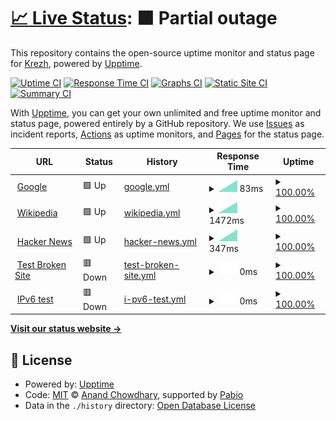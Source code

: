 # [📈 Live Status](https://krezh.github.io/upptime): <!--live status--> **🟧 Partial outage**

This repository contains the open-source uptime monitor and status page for [Krezh](https://krezh.github.io/upptime), powered by [Upptime](https://github.com/upptime/upptime).

[![Uptime CI](https://github.com/krezh/upptime/workflows/Uptime%20CI/badge.svg)](https://github.com/krezh/upptime/actions?query=workflow%3A%22Uptime+CI%22)
[![Response Time CI](https://github.com/krezh/upptime/workflows/Response%20Time%20CI/badge.svg)](https://github.com/krezh/upptime/actions?query=workflow%3A%22Response+Time+CI%22)
[![Graphs CI](https://github.com/krezh/upptime/workflows/Graphs%20CI/badge.svg)](https://github.com/krezh/upptime/actions?query=workflow%3A%22Graphs+CI%22)
[![Static Site CI](https://github.com/krezh/upptime/workflows/Static%20Site%20CI/badge.svg)](https://github.com/krezh/upptime/actions?query=workflow%3A%22Static+Site+CI%22)
[![Summary CI](https://github.com/krezh/upptime/workflows/Summary%20CI/badge.svg)](https://github.com/krezh/upptime/actions?query=workflow%3A%22Summary+CI%22)

With [Upptime](https://upptime.js.org), you can get your own unlimited and free uptime monitor and status page, powered entirely by a GitHub repository. We use [Issues](https://github.com/krezh/upptime/issues) as incident reports, [Actions](https://github.com/krezh/upptime/actions) as uptime monitors, and [Pages](https://krezh.github.io/upptime) for the status page.

<!--start: status pages-->
<!-- This summary is generated by Upptime (https://github.com/upptime/upptime) -->
<!-- Do not edit this manually, your changes will be overwritten -->
<!-- prettier-ignore -->
| URL | Status | History | Response Time | Uptime |
| --- | ------ | ------- | ------------- | ------ |
| <img alt="" src="https://icons.duckduckgo.com/ip3/www.google.com.ico" height="13"> [Google](https://www.google.com) | 🟩 Up | [google.yml](https://github.com/krezh/upptime/commits/HEAD/history/google.yml) | <details><summary><img alt="Response time graph" src="./graphs/google/response-time-week.png" height="20"> 83ms</summary><br><a href="https://krezh.github.io/upptime/history/google"><img alt="Response time 83" src="https://img.shields.io/endpoint?url=https%3A%2F%2Fraw.githubusercontent.com%2Fkrezh%2Fupptime%2FHEAD%2Fapi%2Fgoogle%2Fresponse-time.json"></a><br><a href="https://krezh.github.io/upptime/history/google"><img alt="24-hour response time 83" src="https://img.shields.io/endpoint?url=https%3A%2F%2Fraw.githubusercontent.com%2Fkrezh%2Fupptime%2FHEAD%2Fapi%2Fgoogle%2Fresponse-time-day.json"></a><br><a href="https://krezh.github.io/upptime/history/google"><img alt="7-day response time 83" src="https://img.shields.io/endpoint?url=https%3A%2F%2Fraw.githubusercontent.com%2Fkrezh%2Fupptime%2FHEAD%2Fapi%2Fgoogle%2Fresponse-time-week.json"></a><br><a href="https://krezh.github.io/upptime/history/google"><img alt="30-day response time 83" src="https://img.shields.io/endpoint?url=https%3A%2F%2Fraw.githubusercontent.com%2Fkrezh%2Fupptime%2FHEAD%2Fapi%2Fgoogle%2Fresponse-time-month.json"></a><br><a href="https://krezh.github.io/upptime/history/google"><img alt="1-year response time 83" src="https://img.shields.io/endpoint?url=https%3A%2F%2Fraw.githubusercontent.com%2Fkrezh%2Fupptime%2FHEAD%2Fapi%2Fgoogle%2Fresponse-time-year.json"></a></details> | <details><summary><a href="https://krezh.github.io/upptime/history/google">100.00%</a></summary><a href="https://krezh.github.io/upptime/history/google"><img alt="All-time uptime 100.00%" src="https://img.shields.io/endpoint?url=https%3A%2F%2Fraw.githubusercontent.com%2Fkrezh%2Fupptime%2FHEAD%2Fapi%2Fgoogle%2Fuptime.json"></a><br><a href="https://krezh.github.io/upptime/history/google"><img alt="24-hour uptime 100.00%" src="https://img.shields.io/endpoint?url=https%3A%2F%2Fraw.githubusercontent.com%2Fkrezh%2Fupptime%2FHEAD%2Fapi%2Fgoogle%2Fuptime-day.json"></a><br><a href="https://krezh.github.io/upptime/history/google"><img alt="7-day uptime 100.00%" src="https://img.shields.io/endpoint?url=https%3A%2F%2Fraw.githubusercontent.com%2Fkrezh%2Fupptime%2FHEAD%2Fapi%2Fgoogle%2Fuptime-week.json"></a><br><a href="https://krezh.github.io/upptime/history/google"><img alt="30-day uptime 100.00%" src="https://img.shields.io/endpoint?url=https%3A%2F%2Fraw.githubusercontent.com%2Fkrezh%2Fupptime%2FHEAD%2Fapi%2Fgoogle%2Fuptime-month.json"></a><br><a href="https://krezh.github.io/upptime/history/google"><img alt="1-year uptime 100.00%" src="https://img.shields.io/endpoint?url=https%3A%2F%2Fraw.githubusercontent.com%2Fkrezh%2Fupptime%2FHEAD%2Fapi%2Fgoogle%2Fuptime-year.json"></a></details>
| <img alt="" src="https://icons.duckduckgo.com/ip3/en.wikipedia.org.ico" height="13"> [Wikipedia](https://en.wikipedia.org) | 🟩 Up | [wikipedia.yml](https://github.com/krezh/upptime/commits/HEAD/history/wikipedia.yml) | <details><summary><img alt="Response time graph" src="./graphs/wikipedia/response-time-week.png" height="20"> 1472ms</summary><br><a href="https://krezh.github.io/upptime/history/wikipedia"><img alt="Response time 1472" src="https://img.shields.io/endpoint?url=https%3A%2F%2Fraw.githubusercontent.com%2Fkrezh%2Fupptime%2FHEAD%2Fapi%2Fwikipedia%2Fresponse-time.json"></a><br><a href="https://krezh.github.io/upptime/history/wikipedia"><img alt="24-hour response time 1472" src="https://img.shields.io/endpoint?url=https%3A%2F%2Fraw.githubusercontent.com%2Fkrezh%2Fupptime%2FHEAD%2Fapi%2Fwikipedia%2Fresponse-time-day.json"></a><br><a href="https://krezh.github.io/upptime/history/wikipedia"><img alt="7-day response time 1472" src="https://img.shields.io/endpoint?url=https%3A%2F%2Fraw.githubusercontent.com%2Fkrezh%2Fupptime%2FHEAD%2Fapi%2Fwikipedia%2Fresponse-time-week.json"></a><br><a href="https://krezh.github.io/upptime/history/wikipedia"><img alt="30-day response time 1472" src="https://img.shields.io/endpoint?url=https%3A%2F%2Fraw.githubusercontent.com%2Fkrezh%2Fupptime%2FHEAD%2Fapi%2Fwikipedia%2Fresponse-time-month.json"></a><br><a href="https://krezh.github.io/upptime/history/wikipedia"><img alt="1-year response time 1472" src="https://img.shields.io/endpoint?url=https%3A%2F%2Fraw.githubusercontent.com%2Fkrezh%2Fupptime%2FHEAD%2Fapi%2Fwikipedia%2Fresponse-time-year.json"></a></details> | <details><summary><a href="https://krezh.github.io/upptime/history/wikipedia">100.00%</a></summary><a href="https://krezh.github.io/upptime/history/wikipedia"><img alt="All-time uptime 100.00%" src="https://img.shields.io/endpoint?url=https%3A%2F%2Fraw.githubusercontent.com%2Fkrezh%2Fupptime%2FHEAD%2Fapi%2Fwikipedia%2Fuptime.json"></a><br><a href="https://krezh.github.io/upptime/history/wikipedia"><img alt="24-hour uptime 100.00%" src="https://img.shields.io/endpoint?url=https%3A%2F%2Fraw.githubusercontent.com%2Fkrezh%2Fupptime%2FHEAD%2Fapi%2Fwikipedia%2Fuptime-day.json"></a><br><a href="https://krezh.github.io/upptime/history/wikipedia"><img alt="7-day uptime 100.00%" src="https://img.shields.io/endpoint?url=https%3A%2F%2Fraw.githubusercontent.com%2Fkrezh%2Fupptime%2FHEAD%2Fapi%2Fwikipedia%2Fuptime-week.json"></a><br><a href="https://krezh.github.io/upptime/history/wikipedia"><img alt="30-day uptime 100.00%" src="https://img.shields.io/endpoint?url=https%3A%2F%2Fraw.githubusercontent.com%2Fkrezh%2Fupptime%2FHEAD%2Fapi%2Fwikipedia%2Fuptime-month.json"></a><br><a href="https://krezh.github.io/upptime/history/wikipedia"><img alt="1-year uptime 100.00%" src="https://img.shields.io/endpoint?url=https%3A%2F%2Fraw.githubusercontent.com%2Fkrezh%2Fupptime%2FHEAD%2Fapi%2Fwikipedia%2Fuptime-year.json"></a></details>
| <img alt="" src="https://icons.duckduckgo.com/ip3/news.ycombinator.com.ico" height="13"> [Hacker News](https://news.ycombinator.com) | 🟩 Up | [hacker-news.yml](https://github.com/krezh/upptime/commits/HEAD/history/hacker-news.yml) | <details><summary><img alt="Response time graph" src="./graphs/hacker-news/response-time-week.png" height="20"> 347ms</summary><br><a href="https://krezh.github.io/upptime/history/hacker-news"><img alt="Response time 347" src="https://img.shields.io/endpoint?url=https%3A%2F%2Fraw.githubusercontent.com%2Fkrezh%2Fupptime%2FHEAD%2Fapi%2Fhacker-news%2Fresponse-time.json"></a><br><a href="https://krezh.github.io/upptime/history/hacker-news"><img alt="24-hour response time 347" src="https://img.shields.io/endpoint?url=https%3A%2F%2Fraw.githubusercontent.com%2Fkrezh%2Fupptime%2FHEAD%2Fapi%2Fhacker-news%2Fresponse-time-day.json"></a><br><a href="https://krezh.github.io/upptime/history/hacker-news"><img alt="7-day response time 347" src="https://img.shields.io/endpoint?url=https%3A%2F%2Fraw.githubusercontent.com%2Fkrezh%2Fupptime%2FHEAD%2Fapi%2Fhacker-news%2Fresponse-time-week.json"></a><br><a href="https://krezh.github.io/upptime/history/hacker-news"><img alt="30-day response time 347" src="https://img.shields.io/endpoint?url=https%3A%2F%2Fraw.githubusercontent.com%2Fkrezh%2Fupptime%2FHEAD%2Fapi%2Fhacker-news%2Fresponse-time-month.json"></a><br><a href="https://krezh.github.io/upptime/history/hacker-news"><img alt="1-year response time 347" src="https://img.shields.io/endpoint?url=https%3A%2F%2Fraw.githubusercontent.com%2Fkrezh%2Fupptime%2FHEAD%2Fapi%2Fhacker-news%2Fresponse-time-year.json"></a></details> | <details><summary><a href="https://krezh.github.io/upptime/history/hacker-news">100.00%</a></summary><a href="https://krezh.github.io/upptime/history/hacker-news"><img alt="All-time uptime 100.00%" src="https://img.shields.io/endpoint?url=https%3A%2F%2Fraw.githubusercontent.com%2Fkrezh%2Fupptime%2FHEAD%2Fapi%2Fhacker-news%2Fuptime.json"></a><br><a href="https://krezh.github.io/upptime/history/hacker-news"><img alt="24-hour uptime 100.00%" src="https://img.shields.io/endpoint?url=https%3A%2F%2Fraw.githubusercontent.com%2Fkrezh%2Fupptime%2FHEAD%2Fapi%2Fhacker-news%2Fuptime-day.json"></a><br><a href="https://krezh.github.io/upptime/history/hacker-news"><img alt="7-day uptime 100.00%" src="https://img.shields.io/endpoint?url=https%3A%2F%2Fraw.githubusercontent.com%2Fkrezh%2Fupptime%2FHEAD%2Fapi%2Fhacker-news%2Fuptime-week.json"></a><br><a href="https://krezh.github.io/upptime/history/hacker-news"><img alt="30-day uptime 100.00%" src="https://img.shields.io/endpoint?url=https%3A%2F%2Fraw.githubusercontent.com%2Fkrezh%2Fupptime%2FHEAD%2Fapi%2Fhacker-news%2Fuptime-month.json"></a><br><a href="https://krezh.github.io/upptime/history/hacker-news"><img alt="1-year uptime 100.00%" src="https://img.shields.io/endpoint?url=https%3A%2F%2Fraw.githubusercontent.com%2Fkrezh%2Fupptime%2FHEAD%2Fapi%2Fhacker-news%2Fuptime-year.json"></a></details>
| <img alt="" src="https://icons.duckduckgo.com/ip3/thissitedoesnotexist.koj.co.ico" height="13"> [Test Broken Site](https://thissitedoesnotexist.koj.co) | 🟥 Down | [test-broken-site.yml](https://github.com/krezh/upptime/commits/HEAD/history/test-broken-site.yml) | <details><summary><img alt="Response time graph" src="./graphs/test-broken-site/response-time-week.png" height="20"> 0ms</summary><br><a href="https://krezh.github.io/upptime/history/test-broken-site"><img alt="Response time 0" src="https://img.shields.io/endpoint?url=https%3A%2F%2Fraw.githubusercontent.com%2Fkrezh%2Fupptime%2FHEAD%2Fapi%2Ftest-broken-site%2Fresponse-time.json"></a><br><a href="https://krezh.github.io/upptime/history/test-broken-site"><img alt="24-hour response time 0" src="https://img.shields.io/endpoint?url=https%3A%2F%2Fraw.githubusercontent.com%2Fkrezh%2Fupptime%2FHEAD%2Fapi%2Ftest-broken-site%2Fresponse-time-day.json"></a><br><a href="https://krezh.github.io/upptime/history/test-broken-site"><img alt="7-day response time 0" src="https://img.shields.io/endpoint?url=https%3A%2F%2Fraw.githubusercontent.com%2Fkrezh%2Fupptime%2FHEAD%2Fapi%2Ftest-broken-site%2Fresponse-time-week.json"></a><br><a href="https://krezh.github.io/upptime/history/test-broken-site"><img alt="30-day response time 0" src="https://img.shields.io/endpoint?url=https%3A%2F%2Fraw.githubusercontent.com%2Fkrezh%2Fupptime%2FHEAD%2Fapi%2Ftest-broken-site%2Fresponse-time-month.json"></a><br><a href="https://krezh.github.io/upptime/history/test-broken-site"><img alt="1-year response time 0" src="https://img.shields.io/endpoint?url=https%3A%2F%2Fraw.githubusercontent.com%2Fkrezh%2Fupptime%2FHEAD%2Fapi%2Ftest-broken-site%2Fresponse-time-year.json"></a></details> | <details><summary><a href="https://krezh.github.io/upptime/history/test-broken-site">100.00%</a></summary><a href="https://krezh.github.io/upptime/history/test-broken-site"><img alt="All-time uptime 100.00%" src="https://img.shields.io/endpoint?url=https%3A%2F%2Fraw.githubusercontent.com%2Fkrezh%2Fupptime%2FHEAD%2Fapi%2Ftest-broken-site%2Fuptime.json"></a><br><a href="https://krezh.github.io/upptime/history/test-broken-site"><img alt="24-hour uptime 100.00%" src="https://img.shields.io/endpoint?url=https%3A%2F%2Fraw.githubusercontent.com%2Fkrezh%2Fupptime%2FHEAD%2Fapi%2Ftest-broken-site%2Fuptime-day.json"></a><br><a href="https://krezh.github.io/upptime/history/test-broken-site"><img alt="7-day uptime 100.00%" src="https://img.shields.io/endpoint?url=https%3A%2F%2Fraw.githubusercontent.com%2Fkrezh%2Fupptime%2FHEAD%2Fapi%2Ftest-broken-site%2Fuptime-week.json"></a><br><a href="https://krezh.github.io/upptime/history/test-broken-site"><img alt="30-day uptime 100.00%" src="https://img.shields.io/endpoint?url=https%3A%2F%2Fraw.githubusercontent.com%2Fkrezh%2Fupptime%2FHEAD%2Fapi%2Ftest-broken-site%2Fuptime-month.json"></a><br><a href="https://krezh.github.io/upptime/history/test-broken-site"><img alt="1-year uptime 100.00%" src="https://img.shields.io/endpoint?url=https%3A%2F%2Fraw.githubusercontent.com%2Fkrezh%2Fupptime%2FHEAD%2Fapi%2Ftest-broken-site%2Fuptime-year.json"></a></details>
| <img alt="" src="https://icons.duckduckgo.com/ip3/null.ico" height="13"> [IPv6 test](forwardemail.net) | 🟥 Down | [i-pv6-test.yml](https://github.com/krezh/upptime/commits/HEAD/history/i-pv6-test.yml) | <details><summary><img alt="Response time graph" src="./graphs/i-pv6-test/response-time-week.png" height="20"> 0ms</summary><br><a href="https://krezh.github.io/upptime/history/i-pv6-test"><img alt="Response time 0" src="https://img.shields.io/endpoint?url=https%3A%2F%2Fraw.githubusercontent.com%2Fkrezh%2Fupptime%2FHEAD%2Fapi%2Fi-pv6-test%2Fresponse-time.json"></a><br><a href="https://krezh.github.io/upptime/history/i-pv6-test"><img alt="24-hour response time 0" src="https://img.shields.io/endpoint?url=https%3A%2F%2Fraw.githubusercontent.com%2Fkrezh%2Fupptime%2FHEAD%2Fapi%2Fi-pv6-test%2Fresponse-time-day.json"></a><br><a href="https://krezh.github.io/upptime/history/i-pv6-test"><img alt="7-day response time 0" src="https://img.shields.io/endpoint?url=https%3A%2F%2Fraw.githubusercontent.com%2Fkrezh%2Fupptime%2FHEAD%2Fapi%2Fi-pv6-test%2Fresponse-time-week.json"></a><br><a href="https://krezh.github.io/upptime/history/i-pv6-test"><img alt="30-day response time 0" src="https://img.shields.io/endpoint?url=https%3A%2F%2Fraw.githubusercontent.com%2Fkrezh%2Fupptime%2FHEAD%2Fapi%2Fi-pv6-test%2Fresponse-time-month.json"></a><br><a href="https://krezh.github.io/upptime/history/i-pv6-test"><img alt="1-year response time 0" src="https://img.shields.io/endpoint?url=https%3A%2F%2Fraw.githubusercontent.com%2Fkrezh%2Fupptime%2FHEAD%2Fapi%2Fi-pv6-test%2Fresponse-time-year.json"></a></details> | <details><summary><a href="https://krezh.github.io/upptime/history/i-pv6-test">100.00%</a></summary><a href="https://krezh.github.io/upptime/history/i-pv6-test"><img alt="All-time uptime 100.00%" src="https://img.shields.io/endpoint?url=https%3A%2F%2Fraw.githubusercontent.com%2Fkrezh%2Fupptime%2FHEAD%2Fapi%2Fi-pv6-test%2Fuptime.json"></a><br><a href="https://krezh.github.io/upptime/history/i-pv6-test"><img alt="24-hour uptime 100.00%" src="https://img.shields.io/endpoint?url=https%3A%2F%2Fraw.githubusercontent.com%2Fkrezh%2Fupptime%2FHEAD%2Fapi%2Fi-pv6-test%2Fuptime-day.json"></a><br><a href="https://krezh.github.io/upptime/history/i-pv6-test"><img alt="7-day uptime 100.00%" src="https://img.shields.io/endpoint?url=https%3A%2F%2Fraw.githubusercontent.com%2Fkrezh%2Fupptime%2FHEAD%2Fapi%2Fi-pv6-test%2Fuptime-week.json"></a><br><a href="https://krezh.github.io/upptime/history/i-pv6-test"><img alt="30-day uptime 100.00%" src="https://img.shields.io/endpoint?url=https%3A%2F%2Fraw.githubusercontent.com%2Fkrezh%2Fupptime%2FHEAD%2Fapi%2Fi-pv6-test%2Fuptime-month.json"></a><br><a href="https://krezh.github.io/upptime/history/i-pv6-test"><img alt="1-year uptime 100.00%" src="https://img.shields.io/endpoint?url=https%3A%2F%2Fraw.githubusercontent.com%2Fkrezh%2Fupptime%2FHEAD%2Fapi%2Fi-pv6-test%2Fuptime-year.json"></a></details>

<!--end: status pages-->

[**Visit our status website →**](https://krezh.github.io/upptime)

## 📄 License

- Powered by: [Upptime](https://github.com/upptime/upptime)
- Code: [MIT](./LICENSE) © [Anand Chowdhary](https://anandchowdhary.com), supported by [Pabio](https://pabio.com)
- Data in the `./history` directory: [Open Database License](https://opendatacommons.org/licenses/odbl/1-0/)
